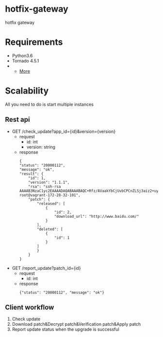 # hotfix-gateway
hotfix gateway

# Requirements
* Python3.6
* Tornado 4.5.1
* * [More](requirements.txt?raw=true)

# Scalability
All you need to do is start multiple instances


## Rest api
* GET /check_update?app_id={id}&version={version}
  * request
    * id: int
    * version: string
  * response
    ```
    {
    "status": "20000112",
    "message": "ok",
    "result": {
        "id": 1,
        "version": "1.1.1",
        "rsa": "ssh-rsa AAAAB3NzaC1yc2EAAAADAQABAAABAQC+Rfz/AVaakYbCjUvbCPCnZLSj3aiz2+uyDwgw7o5z1XuBTDA+IHmHuAadoeQpdx359f6g4Vqh6DYy+70iXO4FPQi6Uf/aSoCWUyvbZXmc9TlqlggCOykc8Jm4I586z9b80iQYA4CHG8kNgbTZ5ZNcorPaHR89w1RLj9GlpsEGXCv+nGblIO2ULx7wL+IBJ9M0FXuMZNhTCb0Hsy1C1lgJ36Ru3uHVfL6EF3U/riFiamMvsqOvUWGxfir/QBNSHJ65JgZaghQMhDFSXdhbU4KUfLO2mscjRvlfwTAxkhdTwApn3AOcXc1etIgKZNCdEKcP/7xyDpkIVkHSHq+jMPS7 root@vagrant-172-28-32-101",
        "patch": {
            "released": [
                {
                    "id": 2,
                    "download_url": "http://www.baidu.com/"
                }
            ],
            "deleted": [
                {
                    "id": 1
                }
            ]
            }
        }
    }
    ```
* GET /report_update?patch_id={id}
  * request
    * id: int
  * response
    ```
    {"status": "20000112", "message": "ok"}
    ```

## Client workflow
1. Check update
2. Download patch&Decrypt patch&Verification patch&Apply patch
3. Report update status when the upgrade is successful

